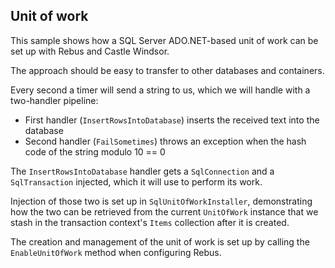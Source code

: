 ## Unit of work

This sample shows how a SQL Server ADO.NET-based unit of work can be set up with Rebus and Castle Windsor.

The approach should be easy to transfer to other databases and containers.

Every second a timer will send a string to us, which we will handle with a two-handler pipeline:

* First handler (`InsertRowsIntoDatabase`) inserts the received text into the database
* Second handler (`FailSometimes`) throws an exception when the hash code of the string modulo 10 == 0

The `InsertRowsIntoDatabase` handler gets a `SqlConnection` and a `SqlTransaction` injected, which
it will use to perform its work. 

Injection of those two is set up in `SqlUnitOfWorkInstaller`, demonstrating how the two can be retrieved 
from the current `UnitOfWork` instance that we stash in the transaction context's `Items` collection after
it is created.

The creation and management of the unit of work is set up by calling the `EnableUnitOfWork` method
when configuring Rebus.
